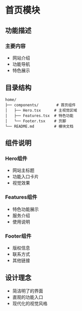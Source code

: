 # 首页模块

## 功能描述

### 主要内容
- 网站介绍
- 功能导航
- 特色展示

## 目录结构
```
home/
├── components/        # 首页组件
│   ├── Hero.tsx      # 主视觉区域
│   ├── Features.tsx  # 特色功能
│   └── Footer.tsx    # 页脚
└── README.md         # 模块文档
```

## 组件说明

### Hero组件
- 网站主标题
- 功能入口卡片
- 视觉效果

### Features组件
- 特色功能展示
- 服务介绍
- 使用说明

### Footer组件
- 版权信息
- 联系方式
- 其他链接

## 设计理念
- 简洁明了的界面
- 直观的功能入口
- 现代化的视觉风格
